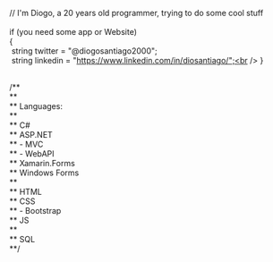 // I'm Diogo, a 20 years old programmer, trying to do some cool stuff<br />
<br />
if (you need some app or Website)<br />
{<br />
  &nbsp;string twitter = "@diogosantiago2000";<br />
  &nbsp;string linkedin = "https://www.linkedin.com/in/diosantiago/";<br />
}<br />
<br />

/**<br />
**<br />
** Languages: <br />
** <br />
** C#<br />
** ASP.NET<br />
**    - MVC<br />
**    - WebAPI<br />
** Xamarin.Forms<br />
** Windows Forms<br />
**<br />
** HTML <br /> 
** CSS <br />
**    - Bootstrap <br />
** JS <br />
**<br />
** SQL<br />
**/
